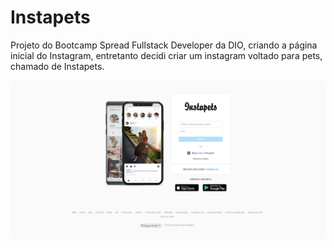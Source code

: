 # Instapets

Projeto do Bootcamp Spread Fullstack Developer da DIO, criando a página inicial do Instagram, entretanto decidi criar um instagram voltado para pets, chamado de Instapets.

![In a single picture](capa-instapets.png)
